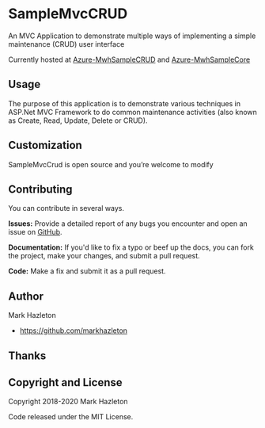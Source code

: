 # SampleMvcCRUD
An MVC Application to demonstrate multiple ways of implementing a simple maintenance (CRUD) user interface

Currently hosted at [Azure-MwhSampleCRUD](https://mwhsamplecrud.azurewebsites.net/) and [Azure-MwhSampleCore](https://mwhsamplecore.azurewebsites.net/) 
## Usage

The purpose of this application is to demonstrate various techniques in ASP.Net MVC Framework to do common maintenance activities (also known as Create, Read, Update, Delete or CRUD). 


## Customization

SampleMvcCrud is open source and you’re welcome to modify 


## Contributing

You can contribute in several ways.

**Issues:** Provide a detailed report of any bugs you encounter and open an issue on [GitHub](https://github.com/markhazleton/SampleMvcCrud/issues).

**Documentation:** If you'd like to fix a typo or beef up the docs, you can fork the project, make your changes, and submit a pull request.

**Code:** Make a fix and submit it as a pull request. 

## Author

Mark Hazleton

+ https://github.com/markhazleton

## Thanks

## Copyright and License

Copyright 2018-2020 Mark Hazleton

Code released under the MIT License.
